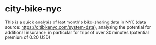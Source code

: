 # city-bike-nyc
This is a quick analysis of last month's bike-sharing data in NYC (data source: https://citibikenyc.com/system-data), analyzing the potential for additional insurance, in particular for trips of over 30 minutes (potential premium of 0.20 USD)